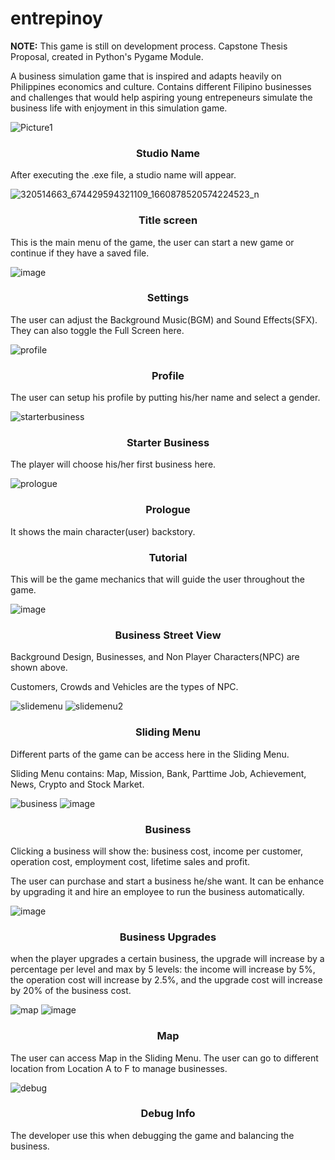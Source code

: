 # entrepinoy
<b>NOTE:</b> This game is still on development process.
Capstone Thesis Proposal, created in Python's Pygame Module.

<p>A business simulation game that is inspired and adapts heavily on Philippines economics and culture. Contains different Filipino businesses and challenges that would help aspiring young entrepeneurs simulate the business life with enjoyment in this simulation game.</p>


![Picture1](https://user-images.githubusercontent.com/120929317/208298323-a7c25f45-d3bb-4137-88cd-22c23073828d.png)
<h3 align="center">Studio Name</h3>
<p>After executing the .exe file, a studio name will appear.</p>



![320514663_674429594321109_1660878520574224523_n](https://user-images.githubusercontent.com/120929317/209428955-7c601815-2462-4250-bba8-f96855a09a42.png)
<h3 align="center">Title screen</h3>
This is the main menu of the game, the user can start a new game or continue if they have a saved file.



![image](https://user-images.githubusercontent.com/120929317/208298182-fc9b6852-2f4b-4790-a05c-99955721b0fc.png)
<h3 align="center">Settings</h3>
<p>The user can adjust the Background Music(BGM) and Sound Effects(SFX). They can also toggle the Full Screen here.</p>



![profile](https://user-images.githubusercontent.com/120929317/209429919-af575e88-18b7-4143-8592-cddf3b1d816d.png)
<h3 align="center">Profile</h3>
<p>The user can setup his profile by putting his/her name and select a gender.</p>



![starterbusiness](https://user-images.githubusercontent.com/120929317/209430050-64449a61-fd66-4168-86cc-f3511c371ef7.png)
<h3 align="center">Starter Business</h3>
<p>The player will choose his/her first business here.</p>



![prologue](https://user-images.githubusercontent.com/120929317/209430130-b52514b3-61be-499a-8a89-362c3cac5e75.png)
<h3 align="center">Prologue</h3>
<p>It shows the main character(user) backstory.</p>



<h3 align="center">Tutorial</h3>
<p> This will be the game mechanics that will guide the user throughout the game. </p>



![image](https://user-images.githubusercontent.com/120929317/208300187-c13e03c6-6eeb-46a5-8e79-540820bd4372.png)
<h3 align="center">Business Street View</h3>
<p>Background Design, Businesses, and Non Player Characters(NPC) are shown above.</p>
<p>Customers, Crowds and Vehicles are the types of NPC. </p>



![slidemenu](https://user-images.githubusercontent.com/120929317/208300787-09f4b92f-0d4a-4d57-8b87-650e9230dd32.png)
![slidemenu2](https://user-images.githubusercontent.com/120929317/208301005-0d29949a-a283-4fe3-befc-c1fcbf4b259c.png)
<h3 align="center">Sliding Menu</h3>
<p>Different parts of the game can be access here in the Sliding Menu.</p>
<p>Sliding Menu contains: Map, Mission, Bank, Parttime Job, Achievement, News, Crypto and Stock Market. </p>



![business](https://user-images.githubusercontent.com/120929317/208301744-0b47248b-b7a4-40c9-9ebc-564c6c2b1fd0.png)
![image](https://user-images.githubusercontent.com/120929317/208301825-2ee7aeb4-5191-461c-bdd1-c79947a7b613.png)
<h3 align="center">Business</h3>
<p>Clicking a business will show the: business cost, income per customer, operation cost, employment cost, lifetime sales and profit.</p>
<p> The user can purchase and start a business he/she want. It can be enhance by upgrading it and hire an employee to run the business automatically.</p>



![image](https://user-images.githubusercontent.com/120929317/208302762-2bbb42bd-9d5a-43ca-8f08-7bff4a2b107d.png)
<h3 align="center">Business Upgrades</h3>
<p>when the player upgrades a certain business, the upgrade will increase by a percentage per level and max by 5 levels: the income will increase by 5%, the operation cost will increase by 2.5%, and the upgrade cost will increase by 20% of the business cost. </p>



![map](https://user-images.githubusercontent.com/120929317/208303322-684a213e-60c0-4625-8a28-dcf753387d9f.png)
![image](https://user-images.githubusercontent.com/120929317/208303363-a5a803e7-514c-4709-88fa-2ac4ed267466.png)
<h3 align="center">Map</h3>
<p> The user can access Map in the Sliding Menu. The user can go to different location from Location A to F to manage businesses. </p>



![debug](https://user-images.githubusercontent.com/120929317/208303647-0630fa82-66ef-4e36-aa6a-1934cef76531.png)
<h3 align="center">Debug Info</h3>
<p>The developer use this when debugging the game and balancing the business.</p>
